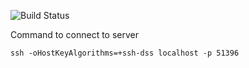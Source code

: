 ![Build Status](https://travis-ci.org/RationaleEmotions/SimpleSSH.svg?branch=master)

Command to connect to server

`ssh -oHostKeyAlgorithms=+ssh-dss localhost -p 51396`

